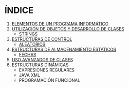 # **ÍNDICE**

   1. [ELEMENTOS DE UN PROGRAMA INFORMÁTICO](/Apuntes/Tema1.md)
   2. [UTILIZACIÓN DE OBJETOS Y DESARROLLO DE CLASES](/Apuntes/Tema2.md)
       * [STRINGS](/Apuntes/Strings.md)
   3. [ESTRUCTURAS DE CONTROL](/Apuntes/Tema3.md)
       * [ALEATORIOS](/Apuntes/Aleatorios.md)
   4. [ESTRUCTURAS DE ALMACENAMIENTO ESTÁTICOS](/Apuntes/Tema4.md)
       * [FECHAS](/Apuntes/Fechas.md)
   5. [USO AVANZADOS DE CLASES](/Apuntes/Tema5.md)
   6. ESTRUCTURAS DINÁMICAS
       * EXPRESIONES REGULARES
       * JAVA XML
       * PROGRAMACIÓN FUNCIONAL
